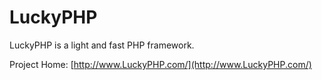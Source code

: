 # LuckyPHP

LuckyPHP is a light and fast PHP framework.

Project Home: [http://www.LuckyPHP.com/](http://www.LuckyPHP.com/)